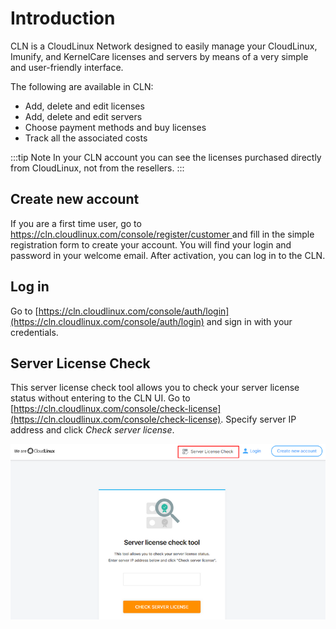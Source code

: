 # Introduction


CLN is a CloudLinux Network designed to easily manage your CloudLinux, Imunify, and KernelCare licenses and servers by means of a very simple and user-friendly interface.

The following are available in CLN:

* Add, delete and edit licenses
* Add, delete and edit servers
* Choose payment methods and buy licenses
* Track all the associated costs

:::tip Note
In your CLN account you can see the licenses purchased directly from CloudLinux, not from the resellers.
:::


## Create new account


If you are a first time user, go to [https://cln.cloudlinux.com/console/register/customer ](https://cln.cloudlinux.com/console/register/customer%20) and fill in the simple registration form to create your account. You will find your login and password in your welcome email. After activation, you can log in to the CLN.

## Log in


Go to [https://cln.cloudlinux.com/console/auth/login](https://cln.cloudlinux.com/console/auth/login) and sign in with your credentials.

## Server License Check


This server license check tool allows you to check your server license status without entering to the CLN UI.
Go to [https://cln.cloudlinux.com/console/check-license](https://cln.cloudlinux.com/console/check-license). Specify server IP address and click _Check server license_.

![](/images/serverlicensecheck_zoom70.png)


